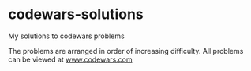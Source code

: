 # codewars-solutions
My solutions to codewars problems

The problems are arranged in order of increasing difficulty. All problems can be viewed at www.codewars.com
